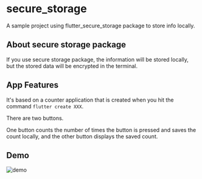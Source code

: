 # secure_storage

A sample project using flutter_secure_storage package to store info locally.

## About secure storage package

If you use secure storage package, the information will be stored locally, but the stored data will be encrypted in the terminal.

## App Features

It's based on a counter application that is created when you hit the command `flutter create XXX`.

There are two buttons.

One button counts the number of times the button is pressed and saves the count locally, and the other button displays the saved count.

## Demo

![demo](https://user-images.githubusercontent.com/64715484/140593587-c39703c1-8676-4abd-b1d7-59497afc0d51.gif)

